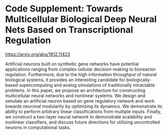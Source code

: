 # Code Supplement: Towards Multicellular Biological Deep Neural Nets Based on Transcriptional Regulation

https://arxiv.org/abs/1912.11423

Artificial neurons built on synthetic gene networks have potential applications ranging from complex cellular decision-making to bioreactor regulation. Furthermore, due to the high information throughput of natural biological systems, it provides an interesting candidate for biologically-based supercomputing and analog simulations of traditionally intractable problems. In this paper, we propose an architecture for constructing multicellular neural networks and nonlinear systems. We design and simulate an artificial neuron based on gene regulatory network and work towards neuronal modularity by optimizing its dynamics. We demonstrate its ability to perform arbitrary linear classifications from multiple inputs. Finally, we construct a two-layer neural network to demonstrate scalability and nonlinear classifiers, and discuss future directions for utilizing uncontrolled neurons in computational tasks.  
